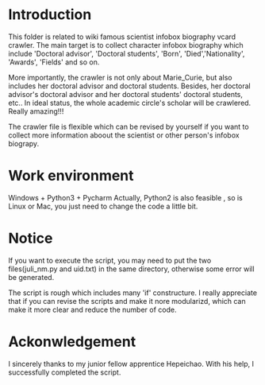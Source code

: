 # Introduction

This folder is related to wiki famous scientist infobox biography vcard crawler.
The main target is to collect character infobox biography which include 
'Doctoral advisor', 'Doctoral students', 'Born', 'Died','Nationality', 'Awards', 'Fields' and so on.

More importantly, the crawler is not only about Marie_Curie, but also includes her doctoral advisor and doctoral students. Besides, 
her doctoral advisor's doctoral advisor and her doctoral students' doctoral students, etc.. In ideal status, the whole academic circle's scholar will be crawlered. Really amazing!!!

The crawler file is flexible which can be revised by yourself if you want to collect more information aboout the scientist
or other person's infobox biograpy.


# Work environment

Windows + Python3 + Pycharm
Actually, Python2 is also feasible , so is Linux or Mac, you just need to change the code a little bit.



# Notice

If you want to execute the script, you may need to put the two files(juli_nm.py and uid.txt) in the same directory, otherwise some error will be generated.

The script is rough which includes many 'if' constructure. 
I really appreciate that if you can revise the scripts and make it nore modularizd, which can make it more clear and reduce the 
number of code.


# Ackonwledgement

I sincerely thanks to my junior fellow apprentice Hepeichao. With his help, I successfully completed the script.
